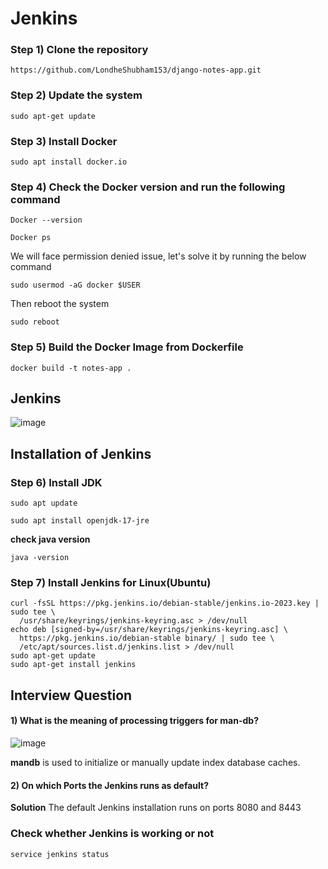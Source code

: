 # Jenkins

### Step 1) Clone the repository
```
https://github.com/LondheShubham153/django-notes-app.git
```
### Step 2) Update the system
```
sudo apt-get update
```
### Step 3) Install Docker
```
sudo apt install docker.io
```
### Step 4) Check the Docker version and run the following command
```
Docker --version
```
```
Docker ps
```
We will face permission denied issue, let's solve it by running the below command

```
sudo usermod -aG docker $USER
```
Then reboot the system
```
sudo reboot
```

### Step 5) Build the Docker Image from Dockerfile
```
docker build -t notes-app .
```

## Jenkins

![image](https://github.com/DhanashriSaner/Jenkins/assets/88526990/9538597e-5dad-4e25-a46f-1cfb91f6f334)

## Installation of Jenkins

### Step 6) Install JDK
```
sudo apt update
```

```
sudo apt install openjdk-17-jre
```

**check java version**

```
java -version
```
### Step 7) Install Jenkins for Linux(Ubuntu)
```
curl -fsSL https://pkg.jenkins.io/debian-stable/jenkins.io-2023.key | sudo tee \
  /usr/share/keyrings/jenkins-keyring.asc > /dev/null
echo deb [signed-by=/usr/share/keyrings/jenkins-keyring.asc] \
  https://pkg.jenkins.io/debian-stable binary/ | sudo tee \
  /etc/apt/sources.list.d/jenkins.list > /dev/null
sudo apt-get update
sudo apt-get install jenkins
```

## Interview Question

#### 1) What is the meaning of processing triggers for man-db?

![image](https://github.com/DhanashriSaner/Jenkins/assets/88526990/5a9dbed3-0bfe-4d9b-ade1-10d2bfd4d140)


**mandb** is used to initialize or manually update index database caches.

#### 2) On which Ports the Jenkins runs as default?
**Solution** The default Jenkins installation runs on ports 8080 and 8443

### Check whether Jenkins is working or not

```
service jenkins status
```



